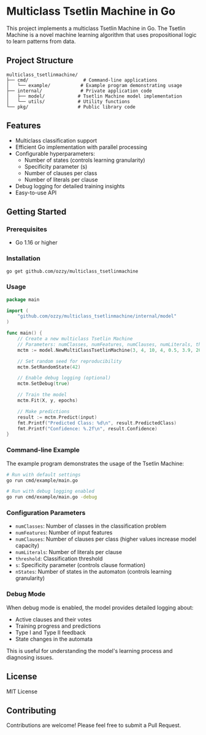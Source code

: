 # Multiclass Tsetlin Machine in Go

This project implements a multiclass Tsetlin Machine in Go. The Tsetlin Machine is a novel machine learning algorithm that uses propositional logic to learn patterns from data.

## Project Structure

```
multiclass_tsetlinmachine/
├── cmd/                    # Command-line applications
│   └── example/           # Example program demonstrating usage
├── internal/              # Private application code
│   ├── model/            # Tsetlin Machine model implementation
│   └── utils/            # Utility functions
└── pkg/                  # Public library code
```

## Features

- Multiclass classification support
- Efficient Go implementation with parallel processing
- Configurable hyperparameters:
  - Number of states (controls learning granularity)
  - Specificity parameter (s)
  - Number of clauses per class
  - Number of literals per clause
- Debug logging for detailed training insights
- Easy-to-use API

## Getting Started

### Prerequisites

- Go 1.16 or higher

### Installation

```bash
go get github.com/ozzy/multiclass_tsetlinmachine
```

### Usage

```go
package main

import (
    "github.com/ozzy/multiclass_tsetlinmachine/internal/model"
)

func main() {
    // Create a new multiclass Tsetlin Machine
    // Parameters: numClasses, numFeatures, numClauses, numLiterals, threshold, s, nStates
    mctm := model.NewMultiClassTsetlinMachine(3, 4, 10, 4, 0.5, 3.9, 20)

    // Set random seed for reproducibility
    mctm.SetRandomState(42)

    // Enable debug logging (optional)
    mctm.SetDebug(true)

    // Train the model
    mctm.Fit(X, y, epochs)

    // Make predictions
    result := mctm.Predict(input)
    fmt.Printf("Predicted Class: %d\n", result.PredictedClass)
    fmt.Printf("Confidence: %.2f\n", result.Confidence)
}
```

### Command-line Example

The example program demonstrates the usage of the Tsetlin Machine:

```bash
# Run with default settings
go run cmd/example/main.go

# Run with debug logging enabled
go run cmd/example/main.go -debug
```

### Configuration Parameters

- `numClasses`: Number of classes in the classification problem
- `numFeatures`: Number of input features
- `numClauses`: Number of clauses per class (higher values increase model capacity)
- `numLiterals`: Number of literals per clause
- `threshold`: Classification threshold
- `s`: Specificity parameter (controls clause formation)
- `nStates`: Number of states in the automaton (controls learning granularity)

### Debug Mode

When debug mode is enabled, the model provides detailed logging about:
- Active clauses and their votes
- Training progress and predictions
- Type I and Type II feedback
- State changes in the automata

This is useful for understanding the model's learning process and diagnosing issues.

## License

MIT License

## Contributing

Contributions are welcome! Please feel free to submit a Pull Request. 